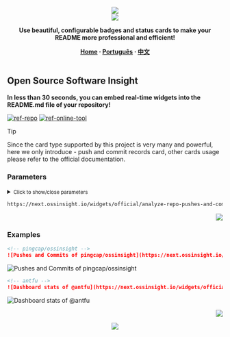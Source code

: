 <a name="readme-top"></a>

<div align="center">
  <div>
    <img src="https://capsule-render.vercel.app/api?type=waving&color=4D908E&height=160&section=header">
  </div>
  <a href="https://github.com/xiaohuohumax/readme-widget-hub">
    <img src="https://readme-typing-svg.demolab.com?font=Fira+Code&size=32&pause=1000&width=416&height=68&lines=%F0%9F%8E%96%EF%B8%8FReadme+Widget+Hub%F0%9F%8E%96%EF%B8%8F"/>
  </a>
  <p><b>Use beautiful, configurable badges and status cards to make your README more professional and efficient!</b></p>
  <div>
    <b>
       <a href="/README_en-US.md">Home</a>
      · <a href="README_pt-BR.md">Português</a>
      · <a href="README.md">中文</a>
    </b>
  </div>
  <br/>
</div>

## Open Source Software Insight

**In less than 30 seconds, you can embed real-time widgets into the README.md file of your repository!**

[![ref-repo]](https://github.com/pingcap/ossinsight)
[![ref-online-tool]](https://next.ossinsight.io/widgets/official/analyze-repo-pushes-and-commits-per-month?repo_id=449649595)

> [!Tip]
> Since the card type supported by this project is very many and powerful, here we only introduce - push and commit records card, other cards usage please refer to the official documentation.

### Parameters

<details >
<summary><small>Click to show/close parameters</small></summary><p></p>

| Name | Type | Required | Default | Description | More Description |
| -------------------- | -------------------- | ------------------------ | ----------------------- | --------------------------- | ------------------------------- |
| ![ref-querys] | | | | | |
| `repo_id` | `string` | `true` |  | Github repository ID |  |
| `color_scheme` | `string` |  | `dark` | Card color scheme | Supported: `light` `dark`. |

</details>

```txt
https://next.ossinsight.io/widgets/official/analyze-repo-pushes-and-commits-per-month{?repo_id,color_scheme}
```

<p align="right"><a href="#readme-top"><img src="https://img.shields.io/badge/Back%20to%20top-555555?style=for-the-badge"></a></p>

### Examples

```markdown
<!-- pingcap/ossinsight -->
![Pushes and Commits of pingcap/ossinsight](https://next.ossinsight.io/widgets/official/analyze-repo-pushes-and-commits-per-month/thumbnail.png?repo_id=449649595&color_scheme=dark)
```

<div>
  <img src="https://next.ossinsight.io/widgets/official/analyze-repo-pushes-and-commits-per-month/thumbnail.png?repo_id=449649595&#38;color_scheme=dark" alt="Pushes and Commits of pingcap/ossinsight" />
</div>

```markdown
<!-- antfu -->
![Dashboard stats of @antfu](https://next.ossinsight.io/widgets/official/compose-user-dashboard-stats/thumbnail.png?user_id=11247099&image_size=auto&color_scheme=dark)
```

<div>
  <img src="https://next.ossinsight.io/widgets/official/compose-user-dashboard-stats/thumbnail.png?user_id=11247099&#38;image_size=auto&#38;color_scheme=dark" alt="Dashboard stats of @antfu" />
</div>

<p align="right"><a href="#readme-top"><img src="https://img.shields.io/badge/Back%20to%20top-555555?style=for-the-badge"></a></p>

<div align="center">
  <img src="https://capsule-render.vercel.app/api?type=waving&color=4D908E&height=100&section=footer">
</div>

[ref-querys]: https://img.shields.io/badge/Query%20Params-526E86

[ref-action-outputs]: https://img.shields.io/badge/Action%20Outputs-526E86

[ref-repo]: https://img.shields.io/badge/Repository-555555?style=for-the-badge&logo=github

[ref-online-tool]: https://img.shields.io/badge/Online%20Tools-F94144?style=for-the-badge&logo=data:image/svg+xml;base64,PHN2ZyB4bWxucz0iaHR0cDovL3d3dy53My5vcmcvMjAwMC9zdmciIGNsYXNzPSJpb25pY29uIiB2aWV3Qm94PSIwIDAgNTEyIDUxMiI+PHBhdGggZD0iTTIwOCAzNTJoLTY0YTk2IDk2IDAgMDEwLTE5Mmg2NE0zMDQgMTYwaDY0YTk2IDk2IDAgMDEwIDE5MmgtNjRNMTYzLjI5IDI1NmgxODcuNDIiIGZpbGw9Im5vbmUiIHN0cm9rZT0iI2ZmZiIgc3Ryb2tlLWxpbmVjYXA9InJvdW5kIiBzdHJva2UtbGluZWpvaW49InJvdW5kIiBzdHJva2Utd2lkdGg9IjM2Ii8+PC9zdmc+
